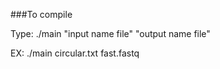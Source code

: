 ###To compile

Type: ./main "input name file" "output name file"


EX: ./main circular.txt fast.fastq
